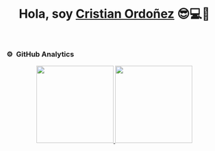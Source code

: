 <div align="center">
<h1 align="center" style="margin-bottom: 2em">Hola, soy <a href="https://cristianordonezdev.com">Cristian Ordoñez</a> 😎💻👋</h1>
</div>


### ⚙️ &nbsp;GitHub Analytics

<p align="center">
<a href="https://github.com/cristianordonezdev">
  <img height="180em" src="https://github-readme-stats-eight-theta.vercel.app/api?username=cristianordonezdev&show_icons=true&theme=algolia&include_all_commits=true&count_private=true"/>
  <img height="180em" src="https://github-readme-stats-eight-theta.vercel.app/api/top-langs/?username=cristianordonezdev&layout=compact&langs_count=8&theme=algolia"/>
</a>
</p>
